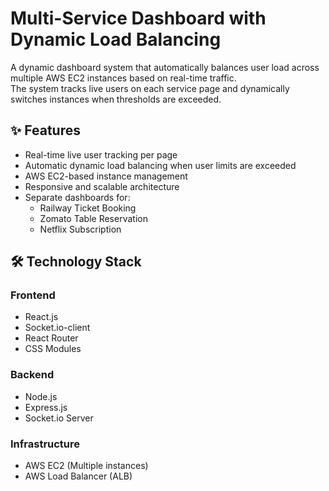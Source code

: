 # Multi-Service Dashboard with Dynamic Load Balancing

A dynamic dashboard system that automatically balances user load across multiple AWS EC2 instances based on real-time traffic.  
The system tracks live users on each service page and dynamically switches instances when thresholds are exceeded.

## ✨ Features

- Real-time live user tracking per page
- Automatic dynamic load balancing when user limits are exceeded
- AWS EC2-based instance management
- Responsive and scalable architecture
- Separate dashboards for:
  - Railway Ticket Booking
  - Zomato Table Reservation
  - Netflix Subscription

## 🛠️ Technology Stack

### Frontend

- React.js
- Socket.io-client
- React Router
- CSS Modules

### Backend

- Node.js
- Express.js
- Socket.io Server

### Infrastructure

- AWS EC2 (Multiple instances)
- AWS Load Balancer (ALB)

